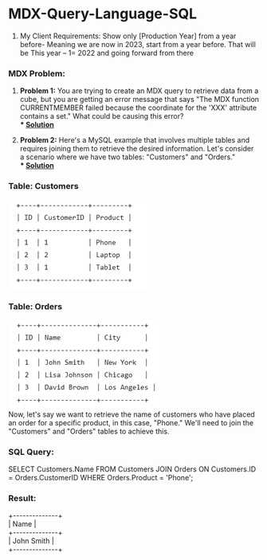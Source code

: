 # MDX-Query-Language-SQL

1. My Client Requirements: Show only [Production Year] from a year before- Meaning we are now in 2023, start from a year before. That will be This year – 1= 2022  and going forward from there
### MDX Problem:
1. <b>Problem 1:</b> You are trying to create an MDX query to retrieve data from a cube, but you are getting an error message that says "The MDX function CURRENTMEMBER failed because the coordinate for the 'XXX' attribute contains a set." What could be causing this error?
<br><b>* [Solution](https://github.com/n3o-d4rk3r/MDX-Query-Language-SQL/blob/main/retrieve-data-from-a-cube.txt)</b>

2. <b>Problem 2:</b> Here's a MySQL example that involves multiple tables and requires joining them to retrieve the desired information. Let's consider a scenario where we have two tables: "Customers" and "Orders."
<br><b>* [Solution](https://github.com/n3o-d4rk3r/MDX-Query-Language-SQL)</b>

### Table: Customers
<img src="https://github.com/n3o-d4rk3r/MDX-Query-Language-SQL/blob/main/docs/customer.png"/><br/>
### Table: Orders
<img src="https://github.com/n3o-d4rk3r/MDX-Query-Language-SQL/blob/main/docs/order.png"/><br/>
Now, let's say we want to retrieve the name of customers who have placed an order for a specific product, in this case, "Phone." We'll need to join the "Customers" and "Orders" tables to achieve this.

### SQL Query:
SELECT Customers.Name
FROM Customers
JOIN Orders ON Customers.ID = Orders.CustomerID
WHERE Orders.Product = 'Phone';

### Result: 
+--------------+<br/>
| Name         |<br/>
+--------------+<br/>
| John Smith   |<br/>
+--------------+<br/>

